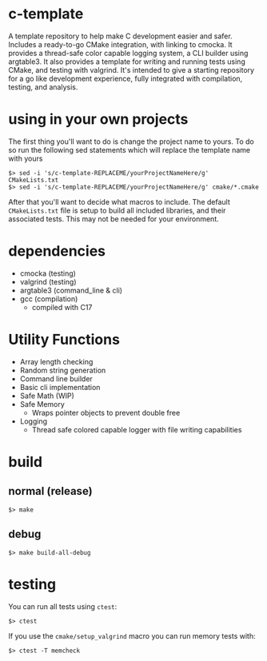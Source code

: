 # c-template

A template repository to help make C development easier and safer. Includes a ready-to-go CMake integration, with linking to cmocka. It provides a thread-safe color capable logging system, a CLI builder using argtable3. It also provides a template for writing and running tests using CMake, and testing with valgrind. It's intended to give a starting repository for a go like development experience, fully integrated with compilation, testing, and analysis.

# using in your own projects

The first thing you'll want to do is change the project name to yours. To do so run the following sed statements which will replace the template name with yours

```shell
$> sed -i 's/c-template-REPLACEME/yourProjectNameHere/g' CMakeLists.txt
$> sed -i 's/c-template-REPLACEME/yourProjectNameHere/g' cmake/*.cmake
```

After that you'll want to decide what macros to include. The default `CMakeLists.txt` file is setup to build all included libraries, and their associated tests. This may not be needed for your environment.

# dependencies

* cmocka (testing)
* valgrind (testing)
* argtable3 (command_line & cli)
* gcc (compilation)
  * compiled with C17

# Utility Functions

* Array length checking
* Random string generation
* Command line builder
* Basic cli implementation
* Safe Math (WIP)
* Safe Memory
    * Wraps pointer objects to prevent double free 
* Logging
    * Thread safe colored capable logger with file writing capabilities

# build

## normal (release)

```shell
$> make
```

## debug

```shell
$> make build-all-debug
```

# testing

You can run all tests using `ctest`:
```shell
$> ctest
```

If you use the `cmake/setup_valgrind` macro you can run memory tests with:

```shell
$> ctest -T memcheck
```